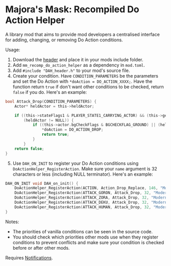 # Majora's Mask: Recompiled Do Action Helper

A library mod that aims to provide mod developers a centralised interface for adding, changing, or removing Do Action conditions.

Usage:
1. Download the [header](https://github.com/t0mtee/MMRecompDoActionHelper/tree/main/include_in_dependents/DAH_header.h) and place it in your mods include folder.
2. Add `mm_recomp_do_action_helper` as a dependency in `mod.toml`.
3. Add `#include "DAH_header.h"` to your mod's source file.
4. Create your condition. Have `CONDITION_PARAMETERS` be the parameters and set the Do Action with `*doAction = DO_ACTION_XXXX;`. Have the function return `true` if don't want other conditions to be checked, return `false` if you do. Here's an example:
```C
bool Attack_Drop(CONDITION_PARAMETERS) {
    Actor* heldActor = this->heldActor;

    if ((this->stateFlags1 & PLAYER_STATE1_CARRYING_ACTOR) && (this->getItemId == GI_NONE) &&
        (heldActor != NULL)) {
            if ((this->actor.bgCheckFlags & BGCHECKFLAG_GROUND) || (heldActor->id == ACTOR_EN_NIW)) {
                *doAction = DO_ACTION_DROP;
                return true;
            }
        }
    return false;
}
```
5. Use `DAH_ON_INIT` to register your Do Action conditions using `DoActionHelper_RegisterAction`. Make sure your `name` argument is 32 characters or less (including NULL terminator). Here's an example:
```C
DAH_ON_INIT void DAH_on_init() {
    DoActionHelper_RegisterAction(ACTION, Action_Drop_Replace, 146, "Modern Throwing");
    DoActionHelper_RegisterAction(ATTACK_GORON, Attack_Drop, 32, "Modern Throwing");
    DoActionHelper_RegisterAction(ATTACK_ZORA, Attack_Drop, 32, "Modern Throwing");
    DoActionHelper_RegisterAction(ATTACK_DEKU, Attack_Drop, 32, "Modern Throwing");
    DoActionHelper_RegisterAction(ATTACK_HUMAN, Attack_Drop, 32, "Modern Throwing");
}
```

Notes:
- The priorities of vanilla conditions can be seen in the source code.
- You should check which priorities other mods use when they register conditions to prevent conflicts and make sure your condition is checked before or after other mods.

Requires [Notifications](https://thunderstore.io/c/zelda-64-recompiled/p/ProxyMM/Notifications/).